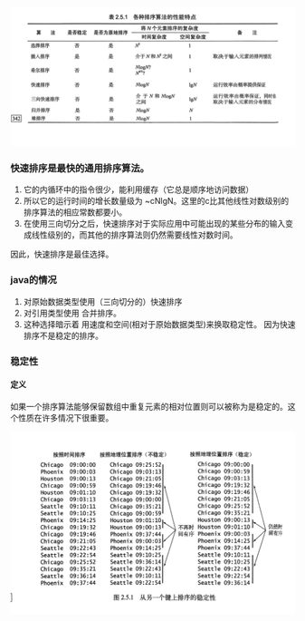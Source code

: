 
![img.png](imgs/img_14.png)

### 快速排序是最快的通用排序算法。
1. 它的内循环中的指令很少，能利用缓存（它总是顺序地访问数据）
2. 所以它的运行时间的增长数量级为 ~cNlgN。这里的c比其他线性对数级别的排序算法的相应常数都要小。
3. 在使用三向切分之后，快速排序对于实际应用中可能出现的某些分布的输入变成线性级别的，而其他的排序算法则仍然需要线性对数时间。

因此，快速排序是最佳选择。
### java的情况
1. 对原始数据类型使用（三向切分的）快速排序
2. 对引用类型使用 合并排序。
3. 这种选择暗示着 用速度和空间(相对于原始数据类型)来换取稳定性。
因为快速排序不是稳定的排序。

### 稳定性
#### 定义
如果一个排序算法能够保留数组中重复元素的相对位置则可以被称为是稳定的。这个性质在许多情况下很重要。

![img.png](imgs/img_15.png)